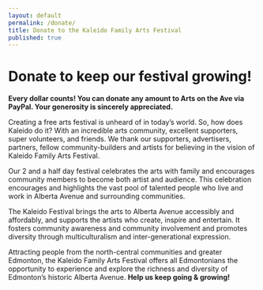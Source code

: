 ```yaml
---
layout: default
permalink: /donate/
title: Donate to the Kaleido Family Arts Festival
published: true
---
```


# Donate to keep our festival growing!

**Every dollar counts! You can donate any amount to Arts on the Ave via PayPal. Your generosity is sincerely appreciated.**

Creating a free arts festival is unheard of in today’s world. So, how does Kaleido do it? With an incredible arts community, excellent supporters, super volunteers, and friends. We thank our supporters, advertisers, partners, fellow community-builders and artists for believing in the vision of Kaleido Family Arts Festival.

Our 2 and a half day festival celebrates the arts with family and encourages community members to become both artist and audience. This celebration encourages and highlights the vast pool of talented people who live and work in Alberta Avenue and surrounding communities.

The Kaleido Festival brings the arts to Alberta Avenue accessibly and affordably, and supports the artists who create, inspire and entertain. It fosters community awareness and community involvement and promotes diversity through multiculturalism and inter-generational expression.

Attracting people from the north-central communities and greater
Edmonton, the Kaleido Family Arts Festival offers all Edmontonians
the opportunity to experience and explore the richness and diversity
of Edmonton’s historic Alberta Avenue. **Help us keep going & growing!**
